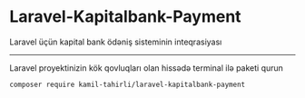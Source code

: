 # Laravel-Kapitalbank-Payment
Laravel üçün kapital bank ödəniş sisteminin inteqrasiyası

***
Laravel proyektinizin kök qovluqları olan hissədə terminal ilə paketi qurun


```
composer require kamil-tahirli/laravel-kapitalbank-payment
